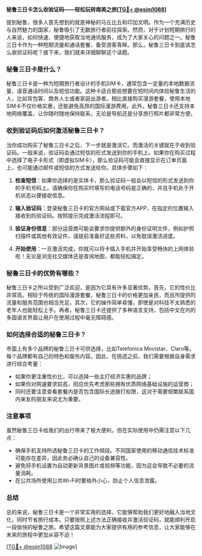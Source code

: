 **秘鲁三日卡怎么收验证码——轻松玩转南美之旅[[TG💪+ @esim1088](https://t.me/s/esim1088)]**

提到秘鲁，很多人首先想到的就是神秘的马丘比丘和印加文明。作为一个充满历史与自然魅力的国家，秘鲁吸引了无数旅行者前往探索。然而，对于计划短期旅行的人来说，如何快速、便捷地获取当地通讯服务，成为了大家关心的问题之一。秘鲁三日卡作为一种短期流量和通话套餐，备受游客青睐。那么，秘鲁三日卡到底该怎么收验证码呢？接下来，我们就来详细聊聊这个话题。

### 秘鲁三日卡是什么？

秘鲁三日卡是一种为短期旅行者设计的手机SIM卡，通常包含一定量的本地数据流量、语音通话时间以及短信功能。这种卡适合那些想要在短时间内体验秘鲁生活的人，比如背包客、商务人士或者家庭出游者。相比直接购买漫游套餐，使用本地SIM卡不仅价格实惠，还能避免高昂的国际漫游费用。此外，秘鲁三日卡还支持本地网络覆盖，让你随时随地保持联系，无论是导航还是分享旅行照片都非常方便。

### 收到验证码后如何激活秘鲁三日卡？

当你成功购买了秘鲁三日卡之后，下一步就是激活它。而激活的关键就在于收到验证码。一般来说，验证码会通过短信的形式发送到你的手机上。如果你在购买过程中选择了电子卡形式（即虚拟SIM卡），那么验证码可能会直接显示在订单页面上，也可能通过邮件或短信的方式发送给你。具体步骤如下：

1. **检查短信**：如果你选择的是实体卡，那么验证码一般会以短信的形式发送到你的手机号码上。请确保你在购买时填写的电话号码是正确的，并且手机处于开机状态以便接收信息。
   
2. **输入验证码**：登录秘鲁三日卡的官方网站或下载官方APP，在指定的位置输入接收到的验证码。按照提示完成激活流程即可。

3. **验证身份信息**：部分运营商可能会要求你提供额外的身份证明文件，例如护照扫描件或其他有效证件。请提前准备好这些资料，以免耽误激活进度。

4. **开始使用**：一旦激活完成，你就可以将卡插入手机并开始享受畅快的上网体验啦！无论是浏览社交媒体还是查询地图，都能轻松搞定。

### 秘鲁三日卡的优势有哪些？

秘鲁三日卡之所以受到广泛欢迎，是因为它具有许多显著优势。首先，它的性价比非常高。相较于传统的国际漫游套餐，秘鲁三日卡的价格更加亲民，而且所提供的流量和服务范围也相当充足。其次，它的操作简单易懂，即使是对科技不太熟悉的老年人也能轻松上手。再者，秘鲁三日卡还提供了多种语言支持，包括中文在内的多国语言界面让用户在使用过程中毫无障碍感。

### 如何选择合适的秘鲁三日卡？

市面上有多个品牌的秘鲁三日卡可供选择，比如Telefonica Movistar、Claro等。每个品牌都有自己的特色和服务内容。因此，在挑选之前，我们需要根据自身需求进行综合考量：

- 如果你更注重性价比，可以选择一些主打经济实惠的品牌；
- 如果你对网速要求较高，则应优先考虑那些拥有优质网络基础设施的运营商；
- 同时还要注意查看套餐内是否包含国际长途拨打权限，这对于需要频繁联系国内亲友的朋友来说尤为重要。

### 注意事项

虽然秘鲁三日卡给我们的出行带来了极大便利，但在实际使用中仍需注意以下几点：

- 确保手机支持所选秘鲁三日卡的工作频段。不同国家使用的移动通信技术标准可能存在差异，因此务必确认自己的设备兼容性。
- 避免将手机设置为自动更新背景图片或视频等功能，因为这会导致不必要的流量消耗。
- 在公共场所使用公共Wi-Fi时要格外小心，防止个人信息泄露。

### 总结

总的来说，秘鲁三日卡是一个非常实用的选择，它能够帮助我们更好地融入当地文化，同时节省旅行成本。只要按照上述方法正确接收并激活验证码，就能顺利开启一段愉快的秘鲁之旅。希望这篇文章能为大家提供有用的参考信息，让大家能够在未来的旅程中更加从容不迫！

[[TG💪+ @esim1088](https://t.me/s/esim1088) ![Image](https://i.postimg.cc/4NQfJmqS/Snipaste-2025-05-13-00-14-12.png)]